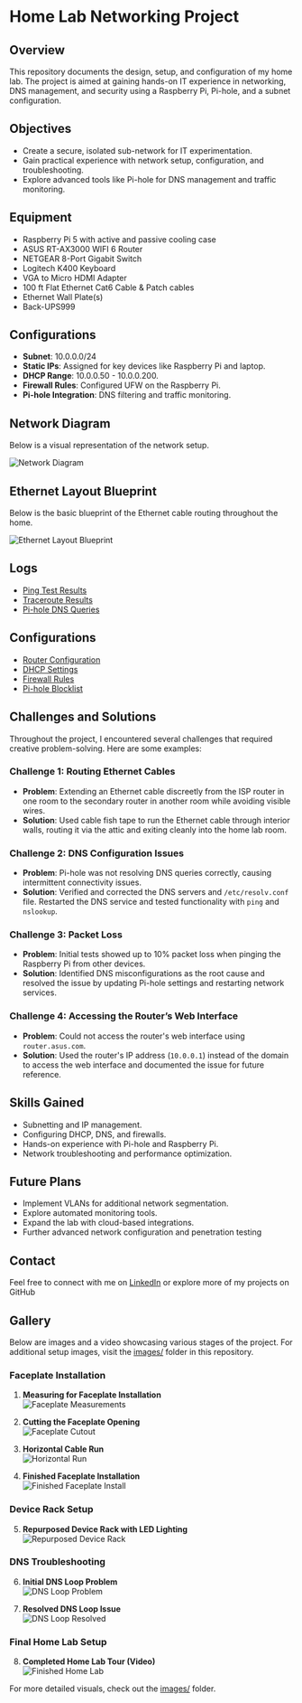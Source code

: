 # Home Lab Networking Project

## Overview
This repository documents the design, setup, and configuration of my home lab. The project is aimed at gaining hands-on IT experience in networking, 
DNS management, and security using a Raspberry Pi, Pi-hole, and a subnet configuration.

## Objectives
- Create a secure, isolated sub-network for IT experimentation.
- Gain practical experience with network setup, configuration, and troubleshooting.
- Explore advanced tools like Pi-hole for DNS management and traffic monitoring.

## Equipment
- Raspberry Pi 5 with active and passive cooling case
- ASUS RT-AX3000 WIFI 6 Router
- NETGEAR 8-Port Gigabit Switch
- Logitech K400 Keyboard
- VGA to Micro HDMI Adapter
- 100 ft Flat Ethernet Cat6 Cable & Patch cables
- Ethernet Wall Plate(s)
- Back-UPS999

## Configurations
- **Subnet**: 10.0.0.0/24
- **Static IPs**: Assigned for key devices like Raspberry Pi and laptop.
- **DHCP Range**: 10.0.0.50 - 10.0.0.200.
- **Firewall Rules**: Configured UFW on the Raspberry Pi.
- **Pi-hole Integration**: DNS filtering and traffic monitoring.

## Network Diagram
Below is a visual representation of the network setup.

![Network Diagram](./images/Homelab-Network-Diagram.jpg)

## Ethernet Layout Blueprint
Below is the basic blueprint of the Ethernet cable routing throughout the home.

![Ethernet Layout Blueprint](./images/Basic-Blueprint-Ethernet-Layout.png) 


## Logs
- [Ping Test Results](./logs/ping-test-results.log)
- [Traceroute Results](./logs/traceroute-test.log)
- [Pi-hole DNS Queries](./logs/pihole-dns-queries.log)

## Configurations
- [Router Configuration](./configs/router-config.txt)
- [DHCP Settings](./configs/dhcp-settings.txt)
- [Firewall Rules](./configs/ufw-rules.txt)
- [Pi-hole Blocklist](./configs/pihole-blocklist.txt)

## Challenges and Solutions
Throughout the project, I encountered several challenges that required creative problem-solving. Here are some examples:

### Challenge 1: Routing Ethernet Cables
- **Problem**: Extending an Ethernet cable discreetly from the ISP router in one room to the secondary router in another room while avoiding visible wires.
- **Solution**: Used cable fish tape to run the Ethernet cable through interior walls, routing it via the attic and exiting cleanly into the home lab room.

### Challenge 2: DNS Configuration Issues
- **Problem**: Pi-hole was not resolving DNS queries correctly, causing intermittent connectivity issues.
- **Solution**: Verified and corrected the DNS servers and `/etc/resolv.conf` file. Restarted the DNS service and tested functionality with `ping` and `nslookup`.

### Challenge 3: Packet Loss
- **Problem**: Initial tests showed up to 10% packet loss when pinging the Raspberry Pi from other devices.
- **Solution**: Identified DNS misconfigurations as the root cause and resolved the issue by updating Pi-hole settings and restarting network services.

### Challenge 4: Accessing the Router’s Web Interface
- **Problem**: Could not access the router's web interface using `router.asus.com`.
- **Solution**: Used the router's IP address (`10.0.0.1`) instead of the domain to access the web interface and documented the issue for future reference.

## Skills Gained
- Subnetting and IP management.
- Configuring DHCP, DNS, and firewalls.
- Hands-on experience with Pi-hole and Raspberry Pi.
- Network troubleshooting and performance optimization.

## Future Plans
- Implement VLANs for additional network segmentation.
- Explore automated monitoring tools.
- Expand the lab with cloud-based integrations.
- Further advanced network configuration and penetration testing

## Contact
Feel free to connect with me on [LinkedIn](https://www.linkedin.com/in/kendric-cuthbertson-9626b5210/) or explore more of my projects on GitHub

## Gallery
Below are images and a video showcasing various stages of the project. For additional setup images, visit the [images/](./images/) folder in this repository.

### Faceplate Installation
1. **Measuring for Faceplate Installation**  
   ![Faceplate Measurements](./images/Faceplate-measurments.JPG)

2. **Cutting the Faceplate Opening**  
   ![Faceplate Cutout](./images/Faceplate-cutout.JPG)

3. **Horizontal Cable Run**  
   ![Horizontal Run](./images/Horizonatal-Run.JPG)

4. **Finished Faceplate Installation**  
   ![Finished Faceplate Install](./images/Finished-Faceplate-Install.JPG)

### Device Rack Setup
5. **Repurposed Device Rack with LED Lighting**  
   ![Repurposed Device Rack](./images/Repurposed-Device-Rack.JPG)

### DNS Troubleshooting
6. **Initial DNS Loop Problem**  
   ![DNS Loop Problem](./images/DNS-Loop-Problem.JPG)

7. **Resolved DNS Loop Issue**  
   ![DNS Loop Resolved](./images/DNS-Loop-Resolved.JPG)

### Final Home Lab Setup
8. **Completed Home Lab Tour (Video)**  
   ![Finished Home Lab](/Finished-Home-Lab.JPG)


For more detailed visuals, check out the [images/](./images/) folder.
